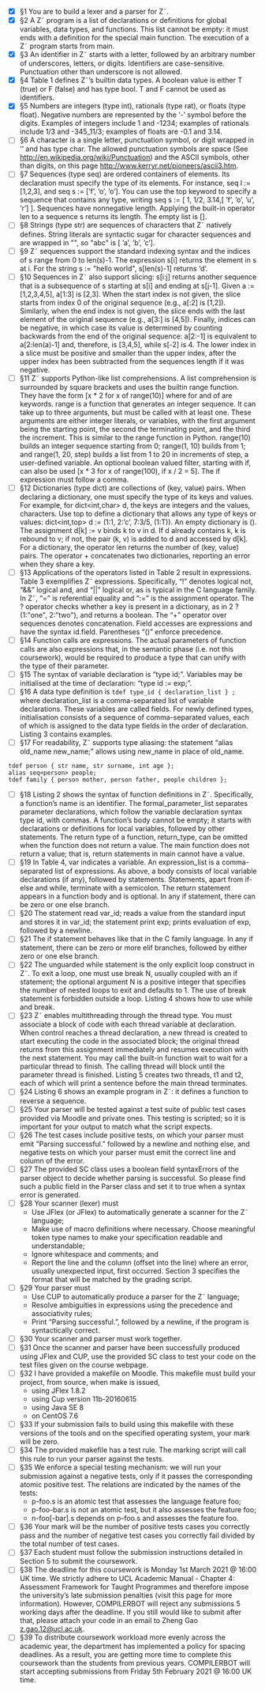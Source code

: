  - [x] §1 You are to build a lexer and a parser for Z˜.
 - [x] §2 A Z˜ program is a list of declarations or definitions for global variables, data types, and functions. This list cannot be empty: it must ends with a definition for the special main function. The execution of a Z˜ program starts from main.
 - [x] §3 An identifier in Z˜ starts with a letter, followed by an arbitrary number of underscores, letters, or digits. Identifiers are case-sensitive. Punctuation other than underscore is not allowed.
 - [x] §4 Table 1 defines Z˜’s builtin data types. A boolean value is either T (true) or F (false) and has type bool. T and F cannot be used as identifiers.
 - [x] §5 Numbers are integers (type int), rationals (type rat), or floats (type float). Negative numbers are represented by the ‘-’ symbol before the digits. Examples of integers include 1 and -1234; examples of rationals include 1/3 and -345_11/3; examples of floats are -0.1 and 3.14.
 - [ ] §6 A character is a single letter, punctuation symbol, or digit wrapped in ’’ and has type char. The allowed punctuation symbols are space (See http://en.wikipedia.org/wiki/Punctuation) and the ASCII symbols, other than digits, on this page http://www.kerryr.net/pioneers/ascii3.htm.
 - [ ] §7 Sequences (type seq) are ordered containers of elements. Its declaration must specify the type of its elements. For instance, seq<int> l := [1,2,3], and seq<char> s := [’f’, ’o’, ’o’]. You can use the top keyword to specify a sequence that contains any type, writing seq<top> s := [ 1, 1/2, 3.14,[ ’f’, ’o’, ’u’, ’r’] ]. Sequences have nonnegative length. Applying the built-in operator len to a sequence s returns its length. The empty list is [].
 - [ ] §8 Strings (type str) are sequences of characters that Z˜ natively defines. String literals are syntactic sugar for character sequences and are wrapped in "", so "abc" is [ ’a’, ’b’, ’c’].
 - [ ] §9 Z˜ sequences support the standard indexing syntax and the indices of s range from 0 to len(s)-1. The expression s[i] returns the element in s at i. For the string s := "hello world", s[len(s)-1] returns ‘d’.
 - [ ] §10 Sequences in Z˜ also support slicing: s[i:j] returns another sequence that is a subsequence of s starting at s[i] and ending at s[j-1]. Given a := [1,2,3,4,5], a[1:3] is [2,3]. When the start index is not given, the slice starts from index 0 of the original sequence (e.g., a[:2] is [1,2]). Similarly, when the end index is not given, the slice ends with the last element of the original sequence (e.g., a[3:] is [4,5]). Finally, indices can be negative, in which case its value is determined by counting backwards from the end of the original sequence: a[2:-1] is equivalent to a[2:len(a)-1] and, therefore, is [3,4,5], while s[-2] is 4. The lower index in a slice must be positive and smaller than the upper index, after the upper index has been subtracted from the sequences length if it was negative.
 - [ ] §11 Z˜ supports Python-like list comprehensions. A list comprehension is surrounded by square brackets and uses the builtin range function. They have the form [x * 2 for x of range(10)] where for and of are keywords. range is a function that generates an integer sequence. It can take up to three arguments, but must be called with at least one. These arguments are either integer literals, or variables, with the first argument being the starting point, the second the terminating point, and the third the increment. This is similar to the range function in Python. range(10) builds an integer sequence starting from 0; range(1, 10) builds from 1; and range(1, 20, step) builds a list from 1 to 20 in increments of step, a user-defined variable. An optional boolean valued filter, starting with if, can also be used [x * 3 for x of range(100), if x / 2 = 5]. The if expression must follow a comma.
 - [ ] §12 Dictionaries (type dict) are collections of (key, value) pairs. When declaring a dictionary, one must specify the type of its keys and values. For example, for dict<int,char> d, the keys are integers and the values, characters. Use top to define a dictionary that allows any type of keys or values: dict<int,top> d := (1:1, 2:’c’, 7:3/5, (1:T)). An empty dictionary is (). The assignment d[k] := v binds k to v in d. If d already contains k, k is rebound to v; if not, the pair (k, v) is added to d and accessed by d[k]. For a dictionary, the operator len returns the number of (key, value) pairs. The operator + concatenates two dictionaries, reporting an error when they share a key.
 - [ ] §13 Applications of the operators listed in Table 2 result in expressions. Table 3 exemplifies Z˜ expressions. Specifically, “!” denotes logical not, “&&” logical and, and “||” logical or, as is typical in the C language family. In Z˜, “=” is referential equality and “:=” is the assignment operator. The ? operator checks whether a key is present in a dictionary, as in 2 ? (1:"one", 2:"two"), and returns a boolean. The “+” operator over sequences denotes concatenation. Field accesses are expressions and have the syntax id.field. Parentheses “()” enforce precedence.
 - [ ] §14 Function calls are expressions. The actual parameters of function calls are also expressions that, in the semantic phase (i.e. not this coursework), would be required to produce a type that can unify with the type of their parameter.
 - [ ] §15 The syntax of variable declaration is “type id;”. Variables may be initialised at the time of declaration: “type id := exp;”.
 - [ ] §16 A data type definition is `tdef type_id { declaration_list } ;` where declaration_list is a comma-separated list of variable declarations. These variables are called fields. For newly defined types, initialisation consists of a sequence of comma-separated values, each of which is assigned to the data type fields in the order of declaration. Listing 3 contains examples.
 - [ ] §17 For readability, Z˜ supports type aliasing: the statement “alias old_name new_name;” allows using new_name in place of old_name.
```
tdef person { str name, str surname, int age };
alias seq<person> people;
tdef family { person mother, person father, people children };
```
 - [ ] §18 Listing 2 shows the syntax of function definitions in Z˜. Specifically, a function’s name is an identifier. The formal_parameter_list separates parameter declarations, which follow the variable declaration syntax type id, with commas. A function’s body cannot be empty; it starts with declarations or definitions for local variables, followed by other statements. The return type of a function, return_type, can be omitted when the function does not return a value. The main function does not return a value; that is, return statements in main cannot have a value.
 - [ ] §19 In Table 4, var indicates a variable. An expression_list is a comma-separated list of expressions. As above, a body consists of local variable declarations (if any), followed by statements. Statements, apart from if-else and while, terminate with a semicolon. The return statement appears in a function body and is optional. In any if statement, there can be zero or one else branch.
 - [ ] §20 The statement read var_id; reads a value from the standard input and stores it in var_id; the statement
print exp; prints evaluation of exp, followed by a newline.
 - [ ] §21 The if statement behaves like that in the C family language. In any if statement, there can be zero or more elif branches, followed by either zero or one else branch.
 - [ ] §22 The unguarded while statement is the only explicit loop construct in Z˜. To exit a loop, one must use break N, usually coupled with an if statement; the optional argument N is a positive integer that specifies the number of nested loops to exit and defaults to 1. The use of break statement is forbidden outside a loop. Listing 4 shows how to use while and break.
 - [ ] §23 Z˜ enables multithreading through the thread type. You must associate a block of code with each thread variable at declaration. When control reaches a thread declaration, a new thread is created to start executing the code in the associated block; the original thread returns from this assignment immediately and resumes execution with the next statement. You may call the built-in function wait to wait for a particular thread to finish. The calling thread will block until the parameter thread is finished. Listing 5 creates two threads, t1 and t2, each of which will print a sentence before the main thread terminates.
 - [ ] §24 Listing 6 shows an example program in Z˜: it defines a function to reverse a sequence.
 - [ ] §25 Your parser will be tested against a test suite of public test cases provided via Moodle and private ones. This testing is scripted; so it is important for your output to match what the script expects.
 - [ ] §26 The test cases include positive tests, on which your parser must emit "Parsing successful." followed by a newline and nothing else, and negative tests on which your parser must emit the correct line and column of the error.
 - [ ] §27 The provided SC class uses a boolean field syntaxErrors of the parser object to decide whether parsing is successful. So please find such a public field in the Parser class and set it to true when a syntax error is generated.
 - [ ] §28 Your scanner (lexer) must
   - Use JFlex (or JFlex) to automatically generate a scanner for the Z˜ language;
   - Make use of macro definitions where necessary. Choose meaningful token type names to make your specification readable and understandable;
   - Ignore whitespace and comments; and
   - Report the line and the column (offset into the line) where an error, usually unexpected input, first occurred. Section 3 specifies the format that will be matched by the grading script.
 - [ ] §29 Your parser must
   - Use CUP to automatically produce a parser for the Z˜ language;
   - Resolve ambiguities in expressions using the precedence and associativity rules;
   - Print “Parsing successful.”, followed by a newline, if the program is syntactically correct.
 - [ ] §30 Your scanner and parser must work together.
 - [ ] §31 Once the scanner and parser have been successfully produced using JFlex and CUP, use the provided SC class to test your code on the test files given on the course webpage.
 - [ ] §32 I have provided a makefile on Moodle. This makefile must build your project, from source, when make is issued,
   - using JFlex 1.8.2
   - using Cup version 11b-20160615
   - using Java SE 8
   - on CentOS 7.6
 - [ ] §33 If your submission fails to build using this makefile with these versions of the tools and on the specified operating system, your mark will be zero.
 - [ ] §34 The provided makefile has a test rule. The marking script will call this rule to run your parser against the tests.
 - [ ] §35 We enforce a special testing mechanism: we will run your submission against a negative tests, only if it passes the corresponding atomic positive test. The relations are indicated by the names of the tests:
   - p-foo.s is an atomic test that assesses the language feature foo;
   - p-foo-bar.s is not an atomic test, but it also assesses the feature foo;
   - n-foo[-bar].s depends on p-foo.s and assesses the feature foo.
 - [ ] §36 Your mark will be the number of positive tests cases you correctly pass and the number of negative test cases you correctly fail divided by the total number of test cases.
 - [ ] §37 Each student must follow the submission instructions detailed in Section 5 to submit the coursework.
 - [ ] §38 The deadline for this coursework is Monday 1st March 2021 @ 16:00 UK time. We strictly adhere to UCL Academic Manual - Chapter 4: Assessment Framework for Taught Programmes and therefore impose the university’s late submission penalties (visit this page for more information). However, COMPILERBOT will reject any submissions 5 working days after the deadline. If you still would like to submit after that, please attach your code in an email to Zheng Gao <z.gao.12@ucl.ac.uk>.
 - [ ] §39 To distribute coursework workload more evenly across the academic year, the department has implemented a policy for spacing deadlines. As a result, you are getting more time to complete this coursework than the students from previous years. COMPILERBOT will start accepting submissions from Friday 5th February 2021 @ 16:00 UK time.